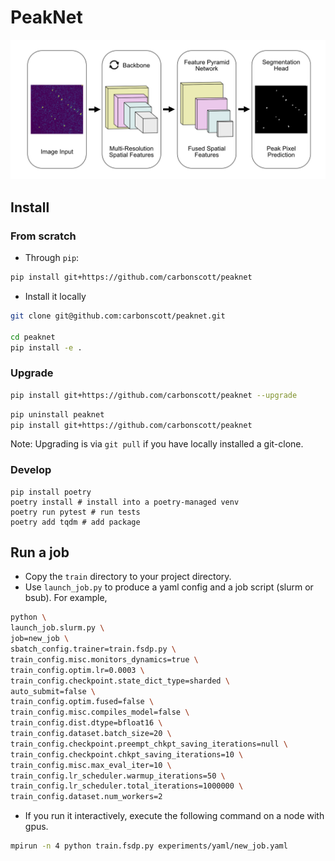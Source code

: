 # PeakNet

![PeakNet](figures/architecture.png)

## Install

### From scratch

- Through `pip`:

```bash
pip install git+https://github.com/carbonscott/peaknet
```

- Install it locally

```bash
git clone git@github.com:carbonscott/peaknet.git

cd peaknet
pip install -e .
```

### Upgrade

```bash
pip install git+https://github.com/carbonscott/peaknet --upgrade
```

```bash
pip uninstall peaknet
pip install git+https://github.com/carbonscott/peaknet
```

Note: Upgrading is via `git pull` if you have locally installed a git-clone.

### Develop

```
pip install poetry
poetry install # install into a poetry-managed venv
poetry run pytest # run tests
poetry add tqdm # add package
```


## Run a job

- Copy the `train` directory to your project directory.
- Use `launch_job.py` to produce a yaml config and a job script (slurm or bsub).
  For example,

```bash
python \
launch_job.slurm.py \
job=new_job \
sbatch_config.trainer=train.fsdp.py \
train_config.misc.monitors_dynamics=true \
train_config.optim.lr=0.0003 \
train_config.checkpoint.state_dict_type=sharded \
auto_submit=false \
train_config.optim.fused=false \
train_config.misc.compiles_model=false \
train_config.dist.dtype=bfloat16 \
train_config.dataset.batch_size=20 \
train_config.checkpoint.preempt_chkpt_saving_iterations=null \
train_config.checkpoint.chkpt_saving_iterations=10 \
train_config.misc.max_eval_iter=10 \
train_config.lr_scheduler.warmup_iterations=50 \
train_config.lr_scheduler.total_iterations=1000000 \
train_config.dataset.num_workers=2
```

- If you run it interactively, execute the following command on a node with
  gpus.

```bash
mpirun -n 4 python train.fsdp.py experiments/yaml/new_job.yaml
```

